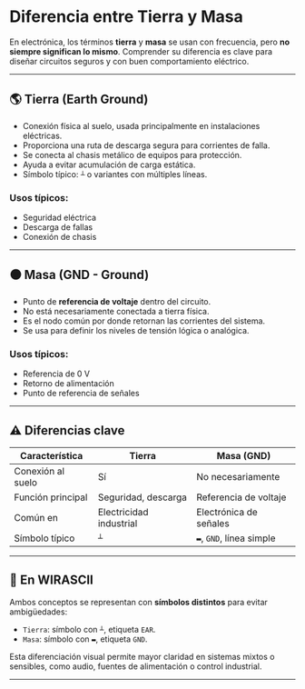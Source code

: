 # Diferencia entre Tierra y Masa

En electrónica, los términos **tierra** y **masa** se usan con frecuencia, pero **no siempre significan lo mismo**. Comprender su diferencia es clave para diseñar circuitos seguros y con buen comportamiento eléctrico.

---

## 🌎 Tierra (Earth Ground)

- Conexión física al suelo, usada principalmente en instalaciones eléctricas.
- Proporciona una ruta de descarga segura para corrientes de falla.
- Se conecta al chasis metálico de equipos para protección.
- Ayuda a evitar acumulación de carga estática.
- Símbolo típico: `┴` o variantes con múltiples líneas.

### Usos típicos:
- Seguridad eléctrica
- Descarga de fallas
- Conexión de chasis

---

## ⚫ Masa (GND - Ground)

- Punto de **referencia de voltaje** dentro del circuito.
- No está necesariamente conectada a tierra física.
- Es el nodo común por donde retornan las corrientes del sistema.
- Se usa para definir los niveles de tensión lógica o analógica.

### Usos típicos:
- Referencia de 0 V
- Retorno de alimentación
- Punto de referencia de señales

---

## ⚠️ Diferencias clave

| Característica       | Tierra                   | Masa (GND)               |
|----------------------|--------------------------|--------------------------|
| Conexión al suelo    | Sí                       | No necesariamente        |
| Función principal    | Seguridad, descarga      | Referencia de voltaje    |
| Común en             | Electricidad industrial  | Electrónica de señales   |
| Símbolo típico       | `┴`                      | `▬`, `GND`, línea simple |

---

## 🧩 En WIRASCII

Ambos conceptos se representan con **símbolos distintos** para evitar ambigüedades:

- `Tierra`: símbolo con `┴`, etiqueta `EAR`.
- `Masa`: símbolo con `▬`, etiqueta `GND`.

Esta diferenciación visual permite mayor claridad en sistemas mixtos o sensibles, como audio, fuentes de alimentación o control industrial.

---
